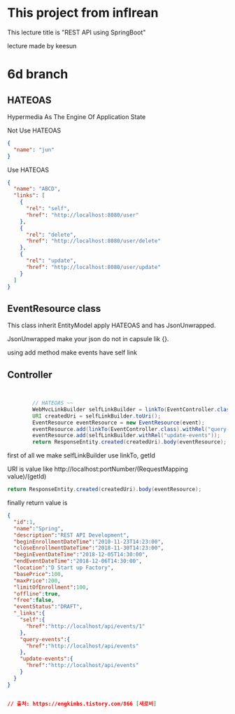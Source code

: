  
# This project from inflrean

This lecture title is "REST API using SpringBoot"

lecture made by keesun
# 6d branch

## HATEOAS

Hypermedia As The Engine Of Application State

Not Use HATEOAS

```json
{
  "name": "jun"
}
```

Use HATEOAS

```json
{
  "name": "ABCD",
  "links": [
    {
      "rel": "self",
      "href": "http://localhost:8080/user"
    },
    {
      "rel": "delete",
      "href": "http://localhost:8080/user/delete"
    },
    {
      "rel": "update",
      "href": "http://localhost:8080/user/update"
    }
  ]
}

```

## EventResource class

This class inherit EntityModel<Event> apply HATEOAS and has JsonUnwrapped.

JsonUnwrapped make your json do not in capsule lik {}.

using add method make events have self link

## Controller

```java


        // HATEOAS ~~
        WebMvcLinkBuilder selfLinkBuilder = linkTo(EventController.class).slash(newEvent.getId());
        URI createdUri = selfLinkBuilder.toUri();
        EventResource eventResource = new EventResource(event);
        eventResource.add(linkTo(EventController.class).withRel("query-events"));
        eventResource.add(selfLinkBuilder.withRel("update-events"));
        return ResponseEntity.created(createdUri).body(eventResource);

```
 first of all we make selfLinkBuilder use linkTo, getId
 
 URI is value like http://localhost:portNumber/(RequestMapping value)/(getId)
 
```java
return ResponseEntity.created(createdUri).body(eventResource);
```

finally return value is

```json
{
  "id":1,
  "name":"Spring",
  "description":"REST API Development",
  "beginEnrollmentDateTime":"2010-11-23T14:23:00",
  "closeEnrollmentDateTime":"2018-11-30T14:23:00",
  "beginEventDateTime":"2018-12-05T14:30:00",
  "endEventDateTime":"2018-12-06T14:30:00",
  "location":"D Start up Factory",
  "basePrice":100,
  "maxPrice":200,
  "limitOfEnrollment":100,
  "offline":true,
  "free":false,
  "eventStatus":"DRAFT",
  "_links":{
    "self":{
      "href":"http://localhost/api/events/1"
    },
    "query-events":{
      "href":"http://localhost/api/events"
    },
    "update-events":{
      "href":"http://localhost/api/events"
    }
  }
}


// 출처: https://engkimbs.tistory.com/866 [새로비]

```
 
 
